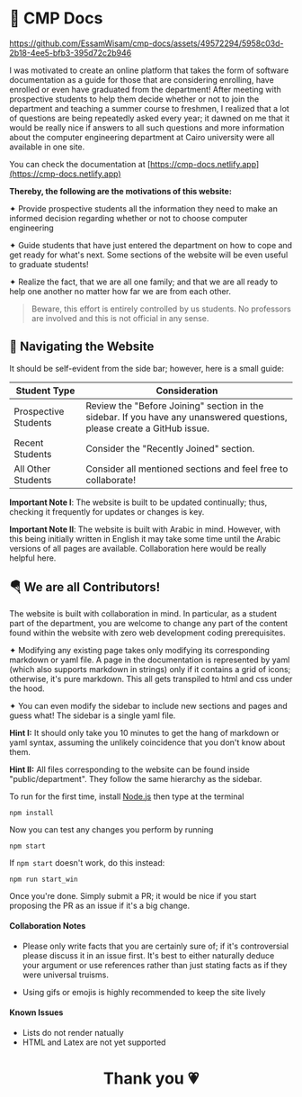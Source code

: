 # 🧁 CMP Docs


https://github.com/EssamWisam/cmp-docs/assets/49572294/5958c03d-2b18-4ee5-bfb3-395d72c2b946



I was motivated to create an online platform that takes the form of software documentation as a guide for those that are considering enrolling, have enrolled or even have graduated from the department! After meeting with prospective students to help them decide whether or not to join the department and teaching a summer course to freshmen, I realized that a lot of questions are being repeatedly asked every year; it dawned on me that it would be really nice if answers to all such questions and more information about the computer engineering department at Cairo university were all available in one site.

You can check the documentation at [https://cmp-docs.netlify.app](https://cmp-docs.netlify.app)

**Thereby, the following are the motivations of this website:**

✦ Provide prospective students all the information they need to make an informed decision regarding 
whether or not to choose computer engineering

✦ Guide students that have just entered the department on how to cope and get ready for what's next. Some sections of the website will be even useful to graduate students!

✦ Realize the fact, that we are all one family; and that we are all ready to help one another no matter how far we are from each other.

> Beware, this effort is entirely controlled by us students. No professors are involved and this is not official in any sense.


## 🚆 Navigating the Website

It should be self-evident from the side bar; however, here is a small guide:

| Student Type         | Consideration                                   |
|----------------------|-------------------------------------------------|
| Prospective Students | Review the "Before Joining" section in the sidebar. If you have any unanswered questions, please create a GitHub issue. |
| Recent Students      | Consider the "Recently Joined" section.         |
| All Other Students   | Consider all mentioned sections and feel free to collaborate! |

**Important Note I**: The website is built to be updated continually; thus, checking it frequently for updates or changes is key.

**Important Note II**: The website is built with Arabic in mind. However, with this being initially written in English it may take some time until the Arabic versions of all pages are available. Collaboration here would be really helpful here.


## 🪂 We are all Contributors!

The website is built with collaboration in mind. In particular, as a student part of the department, you are welcome to change any part of the content found within the website with zero web development coding prerequisites. 

✦ Modifying any existing page takes only modifying its corresponding markdown or yaml file. A page in the documentation is represented by yaml (which also supports markdown in strings) only if it contains a grid of icons; otherwise, it's pure markdown. This all gets transpiled to html and css under the hood.

✦ You can even modify the sidebar to include new sections and pages and guess what! The sidebar is a single yaml file.

**Hint I:** It should only take you 10 minutes to get the hang of markdown or yaml syntax, assuming the unlikely coincidence that you don't know about them.

**Hint II:** All files corresponding to the website can be found inside "public/department". They follow the same hierarchy as the sidebar.

To run for the first time, install [Node.js](https://nodejs.org/en/download) then type at the terminal
```
npm install
```
Now you can test any changes you perform by running
```
npm start
```
If `npm start` doesn't work, do this instead:
```
npm run start_win
```

Once you're done. Simply submit a PR; it would be nice if you start proposing the PR as an issue if it's a big change.

#### Collaboration Notes

- Please only write facts that you are certainly sure of; if it's controversial please discuss it in an issue first. It's best to either naturally deduce your argument or use references rather than just stating facts as if they were universal truisms.

- Using gifs or emojis is highly recommended to keep the site lively

#### Known Issues

- Lists do not render natually
- HTML and Latex are not yet supported

<h1 align="center"> Thank you 💗 </h1>
